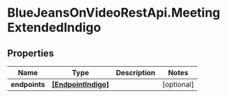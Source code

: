 # BlueJeansOnVideoRestApi.MeetingExtendedIndigo

## Properties
Name | Type | Description | Notes
------------ | ------------- | ------------- | -------------
**endpoints** | [**[EndpointIndigo]**](EndpointIndigo.md) |  | [optional] 


